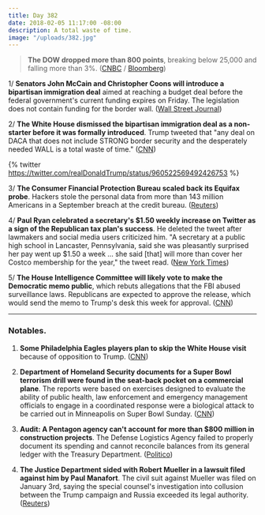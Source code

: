 ```yaml
---
title: Day 382
date: 2018-02-05 11:17:00 -08:00
description: A total waste of time.
image: "/uploads/382.jpg"
---
```


> **The DOW dropped more than 800 points**, breaking below 25,000 and falling more than 3%. ([CNBC](https://www.cnbc.com/2018/02/04/us-stocks-interest-rates-futures.html) / [Bloomberg](https://www.bloomberg.com/news/articles/2018-02-04/asia-stocks-brace-for-selloff-bond-rout-deepens-markets-wrap))

1/ **Senators John McCain and Christopher Coons will introduce a bipartisan immigration deal** aimed at reaching a budget deal before the federal government's current funding expires on Friday. The legislation does not contain funding for the border wall. ([Wall Street Journal](https://www.wsj.com/articles/new-immigration-bill-would-omit-trumps-more-contentious-proposals-1517785320))

2/ **The White House dismissed the bipartisan immigration deal as a non-starter before it was formally introduced**. Trump tweeted that "any deal on DACA that does not include STRONG border security and the desperately needed WALL is a total waste of time." ([CNN](https://www.cnn.com/2018/02/05/politics/trump-daca-mccain-coons-immigration-plan/index.html))

{% twitter https://twitter.com/realDonaldTrump/status/960522569492426753 %}

3/ **The Consumer Financial Protection Bureau scaled back its Equifax probe**. Hackers stole the personal data from more than 143 million Americans in a September breach at the credit bureau. ([Reuters](https://www.reuters.com/article/us-usa-equifax-cfpb/exclusive-u-s-consumer-protection-official-puts-equifax-probe-on-ice-sources-idUSKBN1FP0IZ))

4/ **Paul Ryan celebrated a secretary's $1.50 weekly increase on Twitter as a sign of the Republican tax plan's success**. He deleted the tweet after lawmakers and social media users criticized him. "A secretary at a public high school in Lancaster, Pennsylvania, said she was pleasantly surprised her pay went up $1.50 a week ... she said \[that\] will more than cover her Costco membership for the year," the tweet read. ([New York Times](https://www.nytimes.com/2018/02/03/us/politics/paul-ryan-tweet.html))

5/ **The House Intelligence Committee will likely vote to make the Democratic memo public**, which rebuts allegations that the FBI abused surveillance laws. Republicans are expected to approve the release, which would send the memo to Trump's desk this week for approval. ([CNN](https://www.cnn.com/2018/02/05/politics/democratic-memo-release-house-intelligence/index.html))

---

### Notables.

1. **Some Philadelphia Eagles players plan to skip the White House visit** because of opposition to Trump. ([CNN](https://www.cnn.com/2018/02/05/politics/philadelphia-eagles-super-bowl-white-house-visit/index.html))

2. **Department of Homeland Security documents for a Super Bowl terrorism drill were found in the seat-back pocket on a commercial plane**. The reports were based on exercises designed to evaluate the ability of public health, law enforcement and emergency management officials to engage in a coordinated response were a biological attack to be carried out in Minneapolis on Super Bowl Sunday. ([CNN](https://www.cnn.com/2018/02/05/us/dhs-super-bowl-national-security-documents-left-on-plane-invs/index.html))

3. **Audit: A Pentagon agency can't account for more than $800 million in construction projects**. The Defense Logistics Agency failed to properly document its spending and cannot reconcile balances from its general ledger with the Treasury Department. ([Politico](https://www.politico.com/story/2018/02/05/pentagon-logistics-agency-review-funds-322860))

4. **The Justice Department sided with Robert Mueller in a lawsuit filed against him by Paul Manafort**. The civil suit against Mueller was filed on January 3rd, saying the special counsel's investigation into collusion between the Trump campaign and Russia exceeded its legal authority. ([Reuters](https://www.reuters.com/article/us-usa-trump-russia-manafort-doj/justice-department-says-mueller-probe-lawful-idUSKBN1FN0HQ))
